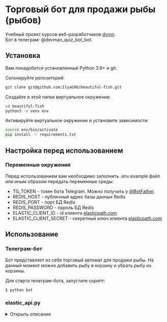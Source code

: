 # Торговый бот для продажи рыбы (рыбов)

Учебный проект курсов веб-разработчиков [dvmn](https://dvmn.org).  
Бот в телеграм: @devman_quiz_bot_bot.

## Установка
Вам понадобится установленный Python 3.8+ и git.

Склонируйте репозиторий:
```bash
git clone git@github.com:IlyaG96/beautiful-fish.git
```

Создайте в этой папке виртуальное окружение:
```bash
cd beautiful-fish
python3 -m venv env
```

Активируйте виртуальное окружение и установите зависимости:
```bash
source env/bin/activate
pip install -r requirements.txt
```

## Настройка перед использованием

### Переменные окружения

Перед использованием вам необходимо заполнить .env.example файл или иным образом передать переменные среды:
* TG_TOKEN - токен бота Telegram. Можно получить у [@BotFather](https://t.me/BotFather).
* REDIS_HOST - публичный адрес базы данных Redis
* REDIS_PORT - порт БД Redis
* REDIS_PASSWORD - пароль БД Redis
* ELASTIC_CLIENT_ID - id клиента [elasticpath.com](https://www.elasticpath.com)
* ELASTIC_CLIENT_SECRET - секретный ключ клиента [elasticpath.com](https://www.elasticpath.com)

## Использование


### Телеграм-бот

Бот представляет из себя торговый автомат для продажи рыбы. На данный момент можно добавить рыбу в корзину и убрать рыбу из корзины. 

Для старта телеграм-бота, запустите скрипт:
```bash
$ python bot
```

### elastic_api.py
<details>
<summary>Открыть описание</summary>


* Используются для работы с API [elasticpath.com](https://www.elasticpath.com)
* [API](https://documentation.elasticpath.com)
</details>

